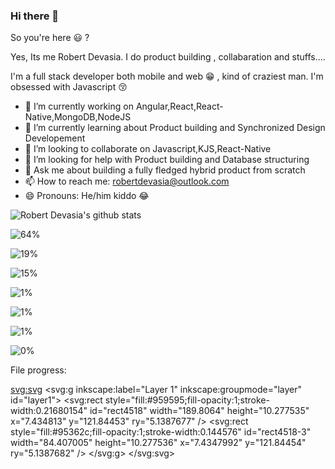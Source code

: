 ### Hi there 👋

So you're here 😃 ? 

Yes, Its me Robert Devasia. I do product building , collabaration and stuffs....

I'm a full stack developer both mobile and web 😁 , kind of craziest man.
I'm obsessed with Javascript 😚


- 🔭 I’m currently working on Angular,React,React-Native,MongoDB,NodeJS 
- 🌱 I’m currently learning about Product building and Synchronized Design Developement
- 👯 I’m looking to collaborate on Javascript,KJS,React-Native
- 🤔 I’m looking for help with Product building and Database structuring
- 💬 Ask me about building a fully fledged hybrid product from scratch
- 📫 How to reach me: robertdevasia@outlook.com
- 😄 Pronouns: He/him kiddo 😂

![Robert Devasia's github stats](https://github-readme-stats.vercel.app/api?username=docsploit&count_private=true&theme=gotham&showicons=true)


<!--Docsium::START-->
![64%](https://progress-bar.dev/64/?title=JavaScript&color=f1e05a)

![19%](https://progress-bar.dev/19/?title=TypeScript&color=2b7489)

![15%](https://progress-bar.dev/15/?title=C%2B%2B&color=f34b7d)

![1%](https://progress-bar.dev/1/?title=HTML&color=e34c26)

![1%](https://progress-bar.dev/1/?title=Other&color=null)

![1%](https://progress-bar.dev/1/?title=JSON&color=null)

![0%](https://progress-bar.dev/0/?title=Objective-C&color=438eff)


<!--Docsium::END-->



<label for="file">File progress:</label>


  <svg:svg>
  <svg:g
     inkscape:label="Layer 1"
     inkscape:groupmode="layer"
     id="layer1">
    <svg:rect
       style="fill:#959595;fill-opacity:1;stroke-width:0.21680154"
       id="rect4518"
       width="189.8064"
       height="10.277535"
       x="7.434813"
       y="121.84453"
       ry="5.1387677" />
    <svg:rect
       style="fill:#95362c;fill-opacity:1;stroke-width:0.144576"
       id="rect4518-3"
       width="84.407005"
       height="10.277536"
       x="7.4347992"
       y="121.84454"
       ry="5.1387682" />
  </svg:g>
</svg:svg>

